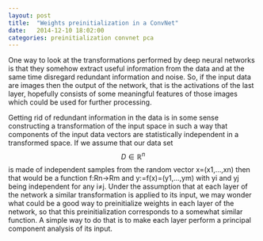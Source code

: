 ```yaml
---
layout: post
title:  "Weights preinitialization in a ConvNet"
date:   2014-12-10 18:02:00
categories: preinitialization convnet pca
---
```

One way to look at the transformations performed by deep neural networks is that they somehow extract useful information from the data and at the same time disregard redundant information and noise. So, if the input data are images then the output of the network, that is the activations of the last layer, hopefully consists of some meaningful features of those images which could be used for further processing.

Getting rid of redundant information in the data is in some sense constructing a transformation of the input space in such a way that components of the input data vectors are statistically independent in a transformed space. If we assume that our data set $$D \in \mathbb{R}^n$$ is made of independent samples from the random vector x=(x1,…,xn) then that would be a function f:Rn→Rm and y:=f(x)=(y1,…,ym) with yi and yj being independent for any i≠j. Under the assumption that at each layer of the network a similar transformation is applied to its input, we may wonder what could be a good way to preinitialize weights in each layer of the network, so that this preinitialization corresponds to a somewhat similar function. A simple way to do that is to make each layer perform a principal component analysis of its input.
